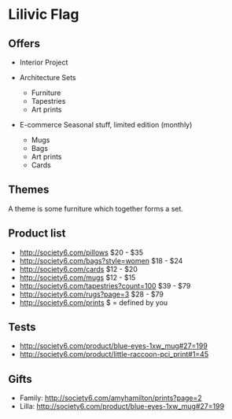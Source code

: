 # Lilivic Flag

## Offers
* Interior Project

* Architecture Sets
  * Furniture
  * Tapestries
  * Art prints
* E-commerce Seasonal stuff, limited edition (monthly)
  * Mugs
  * Bags
  * Art prints
  * Cards

## Themes

A theme is some furniture which together forms a set.


## Product list

* http://society6.com/pillows $20 - $35
* http://society6.com/bags?style=women $18 - $24
* http://society6.com/cards $12 - $20
* http://society6.com/mugs $12 - $15
* http://society6.com/tapestries?count=100 $39 - $79
* http://society6.com/rugs?page=3 $28 - $79
* http://society6.com/prints $ = defined by you

## Tests

* http://society6.com/product/blue-eyes-1xw_mug#27=199
* http://society6.com/product/little-raccoon-pci_print#1=45

## Gifts

* Family: http://society6.com/amyhamilton/prints?page=2
* Lilla: http://society6.com/product/blue-eyes-1xw_mug#27=199
